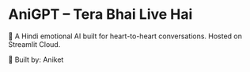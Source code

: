 # AniGPT – Tera Bhai Live Hai

💬 A Hindi emotional AI built for heart-to-heart conversations.
Hosted on Streamlit Cloud.

🚀 Built by: Aniket
